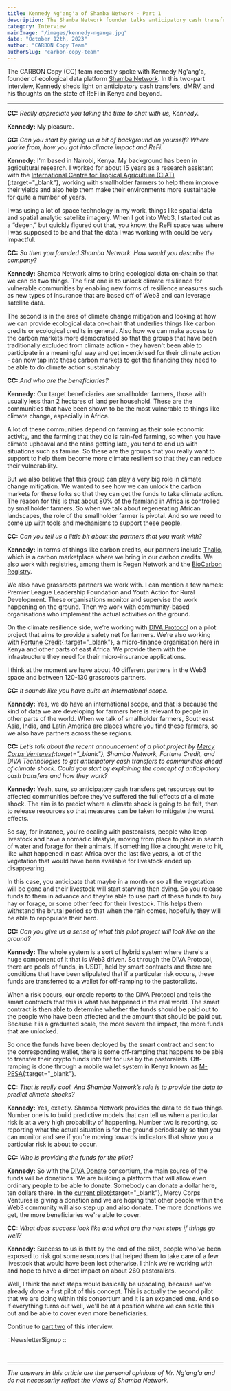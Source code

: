 ```yaml
---
title: Kennedy Ng'ang'a of Shamba Network - Part 1
description: The Shamba Network founder talks anticipatory cash transfers, ecological data, and a new pilot project.
category: Interview
mainImage: "/images/kennedy-nganga.jpg"
date: "October 12th, 2023"
author: "CARBON Copy Team"
authorSlug: "carbon-copy-team"
---
```


The CARBON Copy (CC) team recently spoke with Kennedy Ng'ang'a, founder of ecological data platform [Shamba Network](/project/shamba-network/). In this two-part interview, Kennedy sheds light on anticipatory cash transfers, dMRV, and his thoughts on the state of ReFi in Kenya and beyond.

<hr class="lede center-square">

**CC:** *Really appreciate you taking the time to chat with us, Kennedy.*

**Kennedy:** My pleasure.

**CC:** *Can you start by giving us a bit of background on yourself? Where you’re from, how you got into climate impact and ReFi.*

**Kennedy:** I'm based in Nairobi, Kenya. My background has been in agricultural research. I worked for about 15 years as a research assistant with the [International Centre for Tropical Agriculture (CIAT)](https://csa-msp.kilimo.go.ke/international-centre-for-tropical-agriculture-ciat/){:target="_blank"}, working with smallholder farmers to help them improve their yields and also help them make their environments more sustainable for quite a number of years.

I was using a lot of space technology in my work, things like spatial data and spatial analytic satellite imagery. When I got into Web3, I started out as a “degen,” but quickly figured out that, you know, the ReFi space was where I was supposed to be and that the data I was working with could be very impactful.

**CC:** *So then you founded Shamba Network. How would you describe the company?*

**Kennedy:** Shamba Network aims to bring ecological data on-chain so that we can do two things. The first one is to unlock climate resilience for vulnerable communities by enabling new forms of resilience measures such as new types of insurance that are based off of Web3 and can leverage satellite data.

The second is in the area of climate change mitigation and looking at how we can provide ecological data on-chain that underlies things like carbon credits or ecological credits in general. Also how we can make access to the carbon markets more democratised so that the groups that have been traditionally excluded from climate action -  they haven't been able to participate in a meaningful way and get incentivised for their climate action - can now tap into these carbon markets to get the financing they need to be able to do climate action sustainably.

**CC:** *And who are the beneficiaries?*

**Kennedy:** Our target beneficiaries are smallholder farmers, those with usually less than 2 hectares of land per household. These are the communities that have been shown to be the most vulnerable to things like climate change, especially in Africa.

A lot of these communities depend on farming as their sole economic activity, and the farming that they do is rain-fed farming, so when you have climate upheaval and the rains getting late, you tend to end up with situations such as famine. So these are the groups that you really want to support to help them become more climate resilient so that they can reduce their vulnerability.

But we also believe that this group can play a very big role in climate change mitigation. We wanted to see how we can unlock the carbon markets for these folks so that they can get the funds to take climate action. The reason for this is that about 80% of the farmland in Africa is controlled by smallholder farmers. So when we talk about regenerating African landscapes, the role of the smallholder farmer is pivotal. And so we need to come up with tools and mechanisms to support these people.

**CC:** *Can you tell us a little bit about the partners that you work with?*

**Kennedy:** In terms of things like carbon credits, our partners include [Thallo](/project/thallo/), which is a carbon marketplace where we bring in our carbon credits. We also work with registries, among them is Regen Network and the [BioCarbon Registry](/project/biocarbon-registry/).

We also have grassroots partners we work with. I can mention a few names: Premier League Leadership Foundation and Youth Action for Rural Development. These organisations monitor and supervise the work happening on the ground. Then we work with community-based organisations who implement the actual activities on the ground.

On the climate resilience side, we’re working with [DIVA Protocol](/project/diva-protocol/) on a pilot project that aims to provide a safety net for farmers. We’re also working with [Fortune Credit](https://fortunecredit.co.ke/){:target="_blank"}, a micro-finance organisation here in Kenya and other parts of east Africa. We provide them with the infrastructure they need for their micro-insurance applications.

I think at the moment we have about 40 different partners in the Web3 space and between 120-130 grassroots partners.

**CC:** *It sounds like you have quite an international scope.*

**Kennedy:** Yes, we do have an international scope, and that is because the kind of data we are developing for farmers here is relevant to people in other parts of the world. When we talk of smallholder farmers, Southeast Asia, India, and Latin America are places where you find these farmers, so we also have partners across these regions.

**CC:** *Let’s talk about the recent announcement of a pilot project by [Mercy Corps Ventures](/project/mercy-corps-ventures/){:target="_blank"}, Shamba Network, Fortune Credit, and DIVA Technologies to get anticipatory cash transfers to communities ahead of climate shock. Could you start by explaining the concept of anticipatory cash transfers and how they work?*

**Kennedy:** Yeah, sure, so anticipatory cash transfers get resources out to affected communities before they've suffered the full effects of a climate shock. The aim is to predict where a climate shock is going to be felt, then to release resources so that measures can be taken to mitigate the worst effects.

So say, for instance, you're dealing with pastoralists, people who keep livestock and have a nomadic lifestyle, moving from place to place in search of water and forage for their animals. If something like a drought were to hit, like what happened in east Africa over the last five years, a lot of the vegetation that would have been available for livestock ended up disappearing.

In this case, you anticipate that maybe in a month or so all the vegetation will be gone and their livestock will start starving then dying. So you release funds to them in advance and they're able to use part of these funds to buy hay or forage, or some other feed for their livestock. This helps them withstand the brutal period so that when the rain comes, hopefully they will be able to repopulate their herd.

**CC:** *Can you give us a sense of what this pilot project will look like on the ground?*

**Kennedy:** The whole system is a sort of hybrid system where there's a huge component of it that is Web3 driven. So through the DIVA Protocol, there are pools of funds, in USDT, held by smart contracts and there are conditions that have been stipulated that if a particular risk occurs, these funds are transferred to a wallet for off-ramping to the pastoralists.

When a risk occurs, our oracle reports to the DIVA Protocol and tells the smart contracts that this is what has happened in the real world. The smart contract is then able to determine whether the funds should be paid out to the people who have been affected and the amount that should be paid out. Because it is a graduated scale, the more severe the impact, the more funds that are unlocked.

So once the funds have been deployed by the smart contract and sent to the corresponding wallet, there is some off-ramping that happens to be able to transfer their crypto funds into fiat for use by the pastoralists. Off-ramping is done through a mobile wallet system in Kenya known as [M-PESA](https://www.vodafone.com/about-vodafone/what-we-do/consumer-products-and-services/m-pesa){:target="_blank"}.

**CC:** *That is really cool. And Shamba Network’s role is to provide the data to predict climate shocks?*

**Kennedy:** Yes, exactly. Shamba Network provides the data to do two things. Number one is to build predictive models that can tell us when a particular risk is at a very high probability of happening. Number two is reporting, so reporting what the actual situation is for the ground periodically so that you can monitor and see if you're moving towards indicators that show you a particular risk is about to occur.

**CC:** *Who is providing the funds for the pilot?*

**Kennedy:** So with the [DIVA Donate](/project/diva-donate/) consortium, the main source of the funds will be donations. We are building a platform that will allow even ordinary people to be able to donate. Somebody can donate a dollar here, ten dollars there. In the [current pilot](https://www.divadonate.xyz/campaign/pastoralists-mcv){:target="_blank"}, Mercy Corps Ventures is giving a donation and we are hoping that other people within the Web3 community will also step up and also donate. The more donations we get, the more beneficiaries we're able to cover.

**CC:** *What does success look like and what are the next steps if things go well?*

**Kennedy:** Success to us is that by the end of the pilot, people who've been exposed to risk got some resources that helped them to take care of a few livestock that would have been lost otherwise. I think we're working with and hope to have a direct impact on about 260 pastoralists.

Well, I think the next steps would basically be upscaling, because we've already done a first pilot of this concept. This is actually the second pilot that we are doing within this consortium and it is an expanded one. And so if everything turns out well, we'll be at a position where we can scale this out and be able to cover even more beneficiaries.

Continue to [part two](/features/interview-kennedy-nganga-shamba-network-part-two/) of this interview.

::NewsletterSignup
::

<br>

---

*The answers in this article are the personal opinions of Mr. Ng'ang'a and do not necessarily reflect the views of Shamba Network.*
